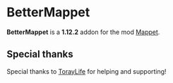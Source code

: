 # BetterMappet

**BetterMappet** is a **1.12.2** addon for the mod [Mappet](https://github.com/mchorse/mappet/).

## Special thanks

Special thanks to [TorayLife](https://github.com/TorayLife) for helping and supporting!

